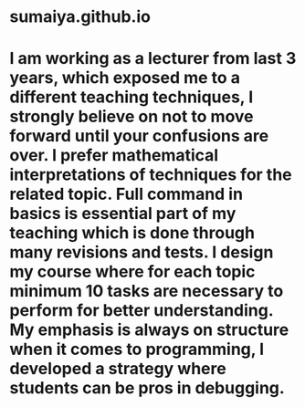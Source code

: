 # sumaiya.github.io
# I am working as a lecturer from last 3 years, which exposed me to a different teaching techniques, I strongly believe on not to move forward until your confusions are over. I prefer mathematical interpretations of techniques for the related topic. Full command in basics is essential part of my teaching which is done through many revisions and tests. I design my course where for each topic minimum 10 tasks are necessary to perform for better understanding. My emphasis is always on structure when it comes to programming, I developed a strategy where students can be pros in debugging.
